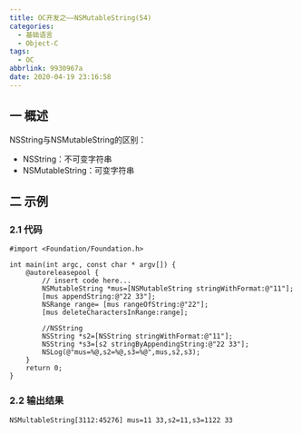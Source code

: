 ```yaml
---
title: OC开发之——NSMutableString(54)
categories:
  - 基础语言
  - Object-C
tags:
  - OC
abbrlink: 9930967a
date: 2020-04-19 23:16:58
---
```


## 一 概述

NSString与NSMutableString的区别：

* NSString：不可变字符串
* NSMutableString：可变字符串

<!--more-->

## 二 示例

### 2.1 代码

```
#import <Foundation/Foundation.h>

int main(int argc, const char * argv[]) {
    @autoreleasepool {
        // insert code here...
        NSMutableString *mus=[NSMutableString stringWithFormat:@"11"];
        [mus appendString:@"22 33"];
        NSRange range= [mus rangeOfString:@"22"];
        [mus deleteCharactersInRange:range];
        
        //NSString
        NSString *s2=[NSString stringWithFormat:@"11"];
        NSString *s3=[s2 stringByAppendingString:@"22 33"];
        NSLog(@"mus=%@,s2=%@,s3=%@",mus,s2,s3);  
    }
    return 0;
}
```

### 2.2 输出结果

```
NSMultableString[3112:45276] mus=11 33,s2=11,s3=1122 33
```

